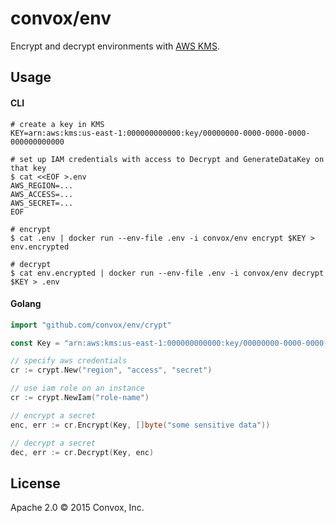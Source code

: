 # convox/env

Encrypt and decrypt environments with [AWS KMS](http://aws.amazon.com/kms/).

## Usage

#### CLI

```shell
# create a key in KMS
KEY=arn:aws:kms:us-east-1:000000000000:key/00000000-0000-0000-0000-000000000000

# set up IAM credentials with access to Decrypt and GenerateDataKey on that key
$ cat <<EOF >.env
AWS_REGION=...
AWS_ACCESS=...
AWS_SECRET=...
EOF

# encrypt
$ cat .env | docker run --env-file .env -i convox/env encrypt $KEY > env.encrypted

# decrypt
$ cat env.encrypted | docker run --env-file .env -i convox/env decrypt $KEY > .env
```

#### Golang

```go
import "github.com/convox/env/crypt"

const Key = "arn:aws:kms:us-east-1:000000000000:key/00000000-0000-0000-0000-000000000000"

// specify aws credentials
cr := crypt.New("region", "access", "secret")

// use iam role on an instance
cr := crypt.NewIam("role-name")

// encrypt a secret
enc, err := cr.Encrypt(Key, []byte("some sensitive data"))

// decrypt a secret
dec, err := cr.Decrypt(Key, enc)
```

## License

Apache 2.0 &copy; 2015 Convox, Inc.
